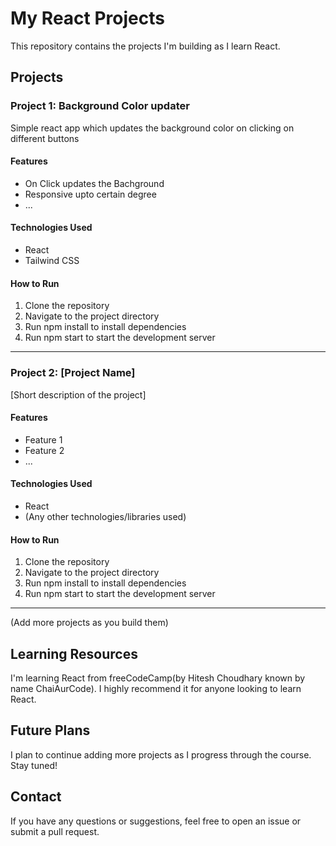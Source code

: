 # My React Projects

This repository contains the projects I'm building as I learn React.

## Projects

### Project 1: Background Color updater

Simple react app which updates the background color on clicking on different buttons

#### Features

- On Click updates the Bachground
- Responsive upto certain degree
- ...

#### Technologies Used

- React
- Tailwind CSS

#### How to Run

1. Clone the repository
2. Navigate to the project directory
3. Run npm install to install dependencies
4. Run npm start to start the development server

---

### Project 2: [Project Name]

[Short description of the project]

#### Features

- Feature 1
- Feature 2
- ...

#### Technologies Used

- React
- (Any other technologies/libraries used)

#### How to Run

1. Clone the repository
2. Navigate to the project directory
3. Run npm install to install dependencies
4. Run npm start to start the development server

---

(Add more projects as you build them)

## Learning Resources

I'm learning React from freeCodeCamp(by Hitesh Choudhary known by name ChaiAurCode). I highly recommend it for anyone looking to learn React.

## Future Plans

I plan to continue adding more projects as I progress through the course. Stay tuned!

## Contact

If you have any questions or suggestions, feel free to open an issue or submit a pull request.